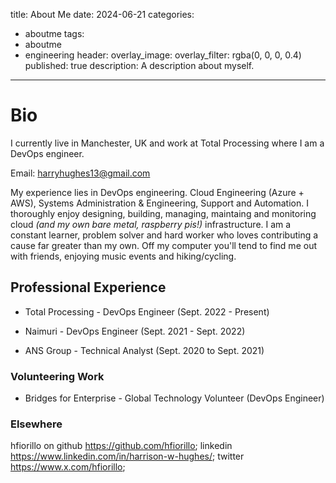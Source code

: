 title: About Me
date: 2024-06-21
categories: 
- aboutme
tags:
- aboutme
- engineering
header: 
    overlay_image: 
    overlay_filter: rgba(0, 0, 0, 0.4)
published: true
description: A description about myself.
---

# Bio

I currently live in Manchester, UK and work at Total Processing where I am a DevOps engineer.

Email: [harryhughes13@gmail.com](harryhughes13@gmail.com)

My experience lies in DevOps engineering. Cloud Engineering (Azure + AWS), Systems Administration & Engineering, Support and Automation. I thoroughly enjoy designing, building, managing, maintaing and monitoring cloud _(and my own bare metal, raspberry pis!)_ infrastructure. I am a constant learner, problem solver and hard worker who loves contributing a cause far greater than my own. Off my computer you'll tend to find me out with friends, enjoying music events and hiking/cycling.

## Professional Experience

- Total Processing - DevOps Engineer (Sept. 2022 - Present)

- Naimuri - DevOps Engineer (Sept. 2021 - Sept. 2022)

- ANS Group - Technical Analyst (Sept. 2020 to Sept. 2021)

### Volunteering Work

- Bridges for Enterprise - Global Technology Volunteer (DevOps Engineer)

### Elsewhere

hfiorillo on github https://github.com/hfiorillo;
linkedin https://www.linkedin.com/in/harrison-w-hughes/;
twitter https://www.x.com/hfiorillo;
